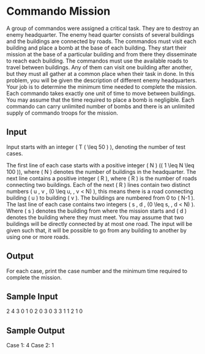 # Commando Mission

A group of commandos were assigned a critical task. They are to destroy an enemy headquarter. The enemy head quarter consists of several buildings and the buildings are connected by roads. The commandos must visit each building and place a bomb at the base of each building. They start their mission at the base of a particular building and from there they disseminate to reach each building. The commandos must use the available roads to travel between buildings. Any of them can visit one building after another, but they must all gather at a common place when their task in done. In this problem, you will be given the description of different enemy headquarters. Your job is to determine the minimum time needed to complete the mission. Each commando takes exactly one unit of time to move between buildings. You may assume that the time required to place a bomb is negligible. Each commando can carry unlimited number of bombs and there is an unlimited supply of commando troops for the mission.

## Input

Input starts with an integer \( T ( \leq 50 ) \), denoting the number of test cases.

The first line of each case starts with a positive integer \( N \) (\( 1 \leq N \leq 100 \)), where \( N \) denotes the number of buildings in the headquarter. The next line contains a positive integer \( R \), where \( R \) is the number of roads connecting two buildings. Each of the next \( R \) lines contain two distinct numbers \( u \, v \, (0 \leq u, \, v < N) \), this means there is a road connecting building \( u \) to building \( v \). The buildings are numbered from 0 to \( N-1 \). The last line of each case contains two integers \( s \, d \, (0 \leq s, \, d < N) \). Where \( s \) denotes the building from where the mission starts and \( d \) denotes the building where they must meet. You may assume that two buildings will be directly connected by at most one road. The input will be given such that, it will be possible to go from any building to another by using one or more roads.

## Output

For each case, print the case number and the minimum time required to complete the mission.

## Sample Input
2
4
3
0 1
0 2
0 3
0 3
3
1
1 2
1 0

## Sample Output
Case 1: 4
Case 2: 1
